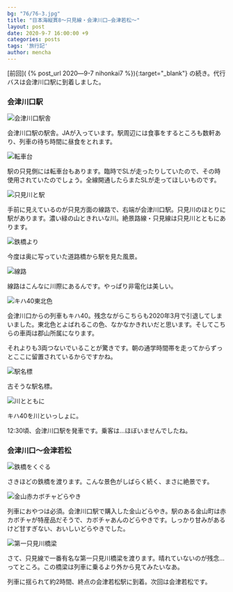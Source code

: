 ```yaml
---
bg: "76/76-3.jpg"
title: "日本海縦貫8～只見線・会津川口―会津若松～"
layout: post
date: 2020-9-7 16:00:00 +9
categories: posts
tags: '旅行記'
author: mencha
---
```


[前回]( {% post_url 2020―9-7 nihonkai7 %}){:target="_blank"} の続き。代行バスは会津川口駅に到着しました。

### 会津川口駅

![会津川口駅舎](https://drive.google.com/uc?export=view&id=1GzioEbw6-GWn8uiQxnUS4Smyp-61OjSQ)

<!--more-->
会津川口駅の駅舎。JAが入っています。駅周辺には食事をするところも数軒あり、列車の待ち時間に昼食をとれます。

![転車台](https://drive.google.com/uc?export=view&id=1djQQTjjMfTY2mucDxS5BODoOa9YR_0Zj)

駅の只見側には転車台もあります。臨時でSLが走ったりしていたので、その時使用されていたのでしょう。全線開通したらまたSLが走ってほしいものです。

![只見川と駅](https://drive.google.com/uc?export=view&id=1QINlZQQNWbKY5oXNxkuiiT2e_bDHY78B)

手前に見えているのが只見方面の線路で、右端が会津川口駅。只見川のほとりに駅があります。濃い緑の山ときれいな川。絶景路線・只見線は只見川とともにあります。

![鉄橋より](https://drive.google.com/uc?export=view&id=17xDhKGSmNLXWWzP-JhDY2LJlYkJyWLoW)

今度は奥に写っていた道路橋から駅を見た風景。

![線路](https://drive.google.com/uc?export=view&id=16Lh8sMsU0b7bbo2V-k3_5w48TlS610Bv)

線路はこんなに川際にあるんです。やっぱり非電化は美しい。

![キハ40東北色](https://drive.google.com/uc?export=view&id=1z0DrHrov1nGY3JIB78Gy3JByECWlRMEh)

会津川口からの列車もキハ40。残念ながらこちらも2020年3月で引退してしまいました。東北色とよばれるこの色、なかなかきれいだと思います。そしてこちらの車両は郡山所属になります。

それよりも3両つないでいることが驚きです。朝の通学時間帯を走ってからずっとここに留置されているからですかね。

![駅名標](https://drive.google.com/uc?export=view&id=1oI00hKVyL0qhDufKXtORgwplUsM0r4Qj)

古そうな駅名標。

![川とともに](https://drive.google.com/uc?export=view&id=1bkRnB4MmGEfUoxsvPPt3jx5cAzJz3DgL)

キハ40を川といっしょに。

12:30頃、会津川口駅を発車です。乗客は…ほぼいませんでしたね。

### 会津川口～会津若松

![鉄橋をくぐる](https://drive.google.com/uc?export=view&id=16WJpWf4KgfFM43TiIM3uIffRLHrKqvmV)

さきほどの鉄橋を渡ります。こんな景色がしばらく続く、まさに絶景です。

![金山赤カボチャどらやき](https://drive.google.com/uc?export=view&id=1LzkaHDVPayo4bOHKf2SZH8yLm5AzpHmG)

列車におやつは必須。会津川口駅で購入した金山どらやき。駅のある金山町は赤カボチャが特産品だそうで、カボチャあんのどらやきです。しっかり甘みがあるけど甘すぎない、おいしいどらやきでした。

![第一只見川橋梁](https://drive.google.com/uc?export=view&id=1xx1ATJqq84u811ewR8BhsfPk5rymWkxe)

さて、只見線で一番有名な第一只見川橋梁を渡ります。晴れていないのが残念…ってところ。この橋梁は列車に乗るより外から見てみたいなあ。

列車に揺られて約2時間、終点の会津若松駅に到着。次回は会津若松です。